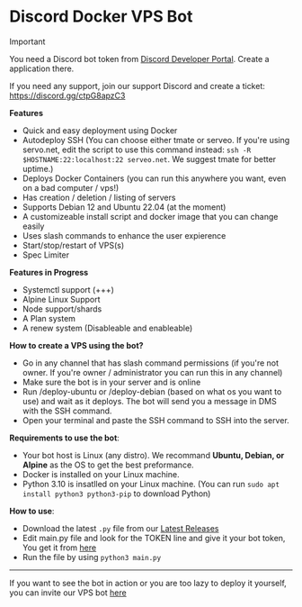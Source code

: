 # Discord Docker VPS Bot

> [!IMPORTANT]
>
> You need a Discord bot token from [Discord Developer Portal](https://discord.dev). Create a application there.
>
> If you need any support, join our support Discord and create a ticket: https://discord.gg/ctpG8apzC3

**Features**
- Quick and easy deployment using Docker
- Autodeploy SSH (You can choose either tmate or serveo. If you're using servo.net, edit the script to use this command instead:  `ssh -R $HOSTNAME:22:localhost:22 serveo.net`. We suggest tmate for better uptime.)
- Deploys Docker Containers (you can run this anywhere you want, even on a bad computer / vps!)
- Has creation / deletion / listing of servers
- Supports Debian 12 and Ubuntu 22.04 (at the moment)
- A customizeable install script and docker image that you can change easily
- Uses slash commands to enhance the user expierence
- Start/stop/restart of VPS(s)
- Spec Limiter

**Features in Progress**
- Systemctl support (+++)
- Alpine Linux Support
- Node support/shards
- A Plan system
- A renew system (Disableable and enableable)

**How to create a VPS using the bot?**
- Go in any channel that has slash command permissions (if you're not owner. If you're owner / administrator you can run this in any channel)
- Make sure the bot is in your server and is online
- Run /deploy-ubuntu or /deploy-debian (based on what os you want to use) and wait as it deploys. The bot will send you a message in DMS with the SSH command.
- Open your terminal and paste the SSH command to SSH into the server.

**Requirements to use the bot**:
- Your bot host is Linux (any distro). We recommand **Ubuntu, Debian, or Alpine** as the OS to get the best preformance.
- Docker is installed on your Linux machine.
- Python 3.10 is insatlled on your Linux machine. (You can run `sudo apt install python3 python3-pip` to download Python)

**How to use**:
- Download the latest `.py` file from our [Latest Releases](https://github.com/Is-a-space/discord-vps-creator/releases/)
- Edit main.py file and look for the TOKEN line and give it your bot token, You get it from [here](<discord.dev>)
- Run the file by using `python3 main.py`

---
If you want to see the bot in action or you are too lazy to deploy it yourself, you can invite our VPS bot [here](https://discord.com/oauth2/authorize?client_id=1249856618468737104&permissions=8&integration_type=0&scope=bot)
